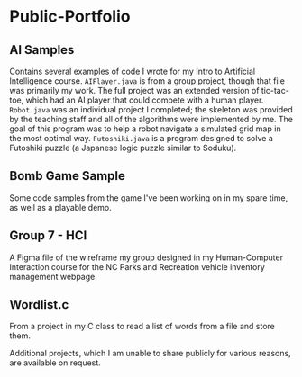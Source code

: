 # Public-Portfolio
 
## AI Samples
Contains several examples of code I wrote for my Intro to Artificial Intelligence course. `AIPlayer.java` is from a group project, though that file was primarily my work. The full project was an extended version of tic-tac-toe, which had an AI player that could compete with a human player. `Robot.java` was an individual project I completed; the skeleton was provided by the teaching staff and all of the algorithms were implemented by me. The goal of this program was to help a robot navigate a simulated grid map in the most optimal way. `Futoshiki.java` is a program designed to solve a Futoshiki puzzle (a Japanese logic puzzle similar to Soduku).

## Bomb Game Sample
Some code samples from the game I've been working on in my spare time, as well as a playable demo.

## Group 7 - HCI
A Figma file of the wireframe my group designed in my Human-Computer Interaction course for the NC Parks and Recreation vehicle inventory management webpage.

## Wordlist.c
From a project in my C class to read a list of words from a file and store them.


Additional projects, which I am unable to share publicly for various reasons, are available on request.
